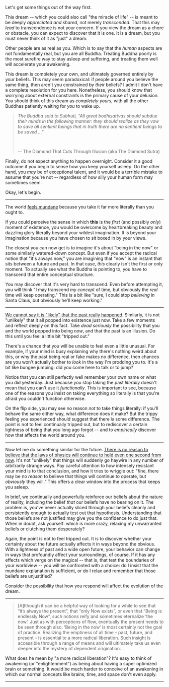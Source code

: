 
Let's get some things out of the way first.

This dream -- which you could also call "the miracle of life" -- is meant to
be deeply *appreciated and shared*, not merely *transcended*. That this may
*lead* to transcendence is not your concern. If you view the dream as a chore
or obstacle, you can expect to discover that it is one. It is a dream, but
you must never think of it as "just" a dream.

Other people are as real as you. Which is to say that the *human* aspects are
not fundamentally real, but you are all Buddha. Treating Buddha poorly is the
most surefire way to stay asleep and suffering, and treating them well will
accelerate your awakening.

<!--
Finally, you may wonder exactly what kind of "evidence" you will discover. Here
I can only say "whatever evidence you need," evasive though that may seem.
Examples from other people's lives are of little use. If they fall *outside* of
your world view, you won't believe them, and if they fit *inside* your world 
view, you won't consider them evidence of anything. On the cutting edge is where
the magic happens, but it is always *your* cutting edge.
-->

This dream is completely your own, and ultimately governed entirely 
by *your* beliefs. This may seem paradoxical: if people around you believe the
same thing, then aren't you constrained by *their* beliefs? I admit I don't
have a complete resolution for you here.
Nonetheless, you should know that worrying about external constraints is the
primary cause of your delusion. You should think of this dream as 
*completely yours*, with all the other Buddhas patiently waiting for *you* to 
wake up.

> *The Buddha said to Subhuti, “All great bodhisattvas should subdue
their minds in the following manner: they should realize as they vow
to save all sentient beings that in truth there are no sentient beings
to be saved ..."*
>
> &nbsp;
>
> -- The Diamond That Cuts Through Illusion (aka The Diamond Sutra)

Finally, do not expect anything to happen overnight. Consider it a good outcome 
if you begin to sense how you keep yourself asleep. On the other hand, you *may*
be of exceptional talent, and it would be a terrible mistake to assume that 
you're not -- regardless of how silly your human form may sometimes seem.

Okay, let's begin.

---

The world [feels mundane](mundane.html) because you take it far more literally 
than you ought to. 

If you could perceive the sense in which **this** is the *first* (and possibly 
*only*) moment of existence, you would be overcome by heartbreaking beauty 
and dazzling glory literally beyond your wildest imagination. It is beyond your
imagination because you have chosen to sit boxed in by your views.

The closest you can now get is to imagine it's about "being in the now" or some 
similarly watered-down concept. But even if you accept the radical notion that
"it's always now," you are imagining that "now" is an instant that sits between
a future and past. In that case, *this* clearly isn't the first or only moment. 
To actually see what the Buddha is pointing to, you have to transcend that 
entire conceptual structure.

You may discover that it's very hard to transcend. Even before attempting it,
you will think "I may transcend *my concept* of time, but obviously the *real*
time will keep operating." This is a bit like "sure, I could stop *believing*
in Santa Claus, but obviously he'll keep working."

---

[We cannot say it is "likely" that the past really happened](past.html).
Similarly, it is not "unlikely" that it all popped into existence just now. 
Take a few moments and reflect deeply on this fact. Take *dead seriously* the 
possibility that you and the world popped into being *now*, and that the past 
is an illusion. Do this until you feel a little bit "tripped out."

There's a chance that you will be unable to feel even a little unusual. For
example, if your mind is busy explaining why there's nothing weird about this,
or why the past being real or fake makes no difference, then chances are you
won't actually bother to *look* in the way I'm prodding you to. It's a bit like
bungee jumping: did you come here to talk or to jump?

Notice that you can still perfectly well remember your own name or what you did 
yesterday. Just because you stop taking the past *literally* doesn't mean that 
you can't use it *functionally*. This is important to see, because one of the 
reasons you insist on taking everything so literally is that you're afraid you 
couldn't function otherwise.

On the flip side, you may see no reason *not* to take things literally: if 
you'll behave the same either way, what difference does it make? But the trippy
feeling you experienced should suggest that there *is* some difference. The 
point is not to feel continually tripped out, but to rediscover a certain
lightness of being that you long ago forgot -- and to *empirically* discover
how that affects the world around you.

---

Now let me do something similar for the future. 
[There is no reason to believe that the laws of physics will continue to hold
even one second from now](future.html). It's not "unlikely" that things will
suddenly go haywire in any number of arbitrarily strange ways. Pay careful
attention to how intensely resistant your mind is to that conclusion, and how
it tries to wriggle out: "fine, there may be no *reason* to believe that things
will continue to operate, but *obviously* they will." This offers a clear window 
into the process that keeps you asleep.

In brief, we continually and powerfully reinforce our beliefs about the nature
of reality, including the belief *that* our beliefs have no bearing on it.
The problem is, you've never actually sliced through your beliefs cleanly
and persistently enough to actually test out that hypothesis. Understanding that 
those beliefs are not justified may give you the confidence to do just that.
When in doubt, ask yourself: which is more crazy, relaxing my unwarranted
beliefs or clutching them desperately?

Again, the point is not to feel tripped out. It is to discover whether your
certainty about the future actually affects it in ways beyond the obvious.
With a lightness of past and a wide open future, your behavior can change in
ways that profoundly affect your surroundings, of course. If it has any effects
which verge on the magical -- that is, that test the boundaries of your 
worldview -- you will be confronted with a choice: do I insist that the mundane
explanation is sufficient, or do I relax and remember that those beliefs are
unjustified?

Consider the possibility that how you respond will affect the evolution of the
dream.

---




> [A]lthough it can be a helpful way of looking for a while to see that “it’s always the present”, that “only Now exists”, or even that “Being is endlessly Now”, such notions reify and sometimes eternalize ‘the now’. Just as with perceptions of flow, eventually the present needs to be seen through also. ‘Being in the now’ is most certainly not the goal of practice. Realizing the emptiness of all time – past, future, and present – is essential to a more radical liberation. Such insight is accessible through a range of means and will ultimately take us even deeper into the mystery of dependent origination.

What does he mean by "a more radical liberation"? It's easy to think of
awakening (or "enlightenment") as being about having a super optimized brain or
something. It would be much harder to conceive of an awakening in which our
normal concepts like brains, time, and space don't even apply.



---

